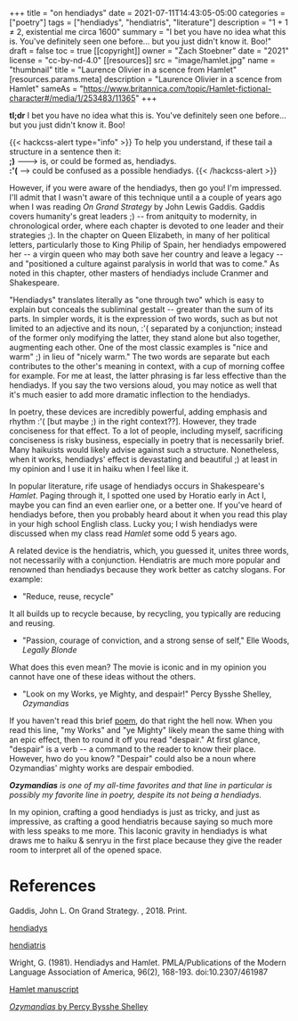 +++
title = "on hendiadys"
date = 2021-07-11T14:43:05-05:00
categories = ["poetry"]
tags = ["hendiadys", "hendiatris", "literature"]
description = "1 + 1 ≠ 2, existential me circa 1600"
summary = "I bet you have no idea what this is. You've definitely seen one before... but you just didn't know it. Boo!"
draft = false
toc = true
[[copyright]]
  owner = "Zach Stoebner"
  date = "2021"
  license = "cc-by-nd-4.0"
[[resources]]
  src = "image/hamlet.jpg"
  name = "thumbnail"
  title = "Laurence Olivier in a scence from Hamlet"
  [resources.params.meta]
    description = "Laurence Olivier in a scence from Hamlet"
    sameAs = "https://www.britannica.com/topic/Hamlet-fictional-character#/media/1/253483/11365"
+++

**tl;dr** I bet you have no idea what this is. You've definitely seen one before... but you just didn't know it. Boo!

{{< hackcss-alert type="info" >}}
To help you understand, if these tail a structure in a sentence then it: <br>
<strong>;)</strong> ---> is, or could be formed as, hendiadys. <br>
<strong>:'(</strong> --> could be confused as a possible hendiadys.
{{< /hackcss-alert >}}

However, if you were aware of the hendiadys, then go you! I'm impressed. I'll admit that I wasn't aware of this technique until a a couple of years ago when I was reading <i>On Grand Strategy</i> by John Lewis Gaddis. Gaddis covers humanity's great leaders ;) -- from anitquity to modernity, in chronological order, where each chapter is devoted to one leader and their strategies ;). In the chapter on Queen Elizabeth, in many of her political letters, particularly those to King Philip of Spain, her hendiadys empowered her -- a virgin queen who may both save her country and leave a legacy -- and "positioned a culture against paralysis in world that was to come." As noted in this chapter, other masters of hendiadys include Cranmer and Shakespeare.

"Hendiadys" translates literally as "one through two" which is easy to explain but conceals the subliminal gestalt -- greater than the sum of its parts. In simpler words, it is the expression of two words, such as but not limited to an adjective and its noun, :'( separated by a conjunction; instead of the former only modifying the latter, they stand alone but also together, augmenting each other. One of the most classic examples is "nice and warm" ;) in lieu of "nicely warm." The two words are separate but each contributes to the other's meaning in context, with a cup of morning coffee for example. For me at least, the latter phrasing is far less effective than the hendiadys. If you say the two versions aloud, you may notice as well that it's much easier to add more dramatic inflection to the hendiadys.

In poetry, these devices are incredibly powerful, adding emphasis and rhythm :'( [but maybe ;) in the right context??]. However, they trade conciseness for that effect. To a lot of people, including myself, sacrificing conciseness is risky business, especially in poetry that is necessarily brief. Many haikuists would likely advise against such a structure. Nonetheless, when it works, hendiadys' effect is devastating and beautiful ;) at least in my opinion and I use it in haiku when I feel like it.

In popular literature, rife usage of hendiadys occurs in Shakespeare's <i>Hamlet</i>. Paging through it, I spotted one used by Horatio early in Act I, maybe you can find an even earlier one, or a better one. If you've heard of hendiadys before, then you probably heard about it when you read this play in your high school English class. Lucky you; I wish hendiadys were discussed when my class read <i>Hamlet</i> some odd 5 years ago.  

A related device is the hendiatris, which, you guessed it, unites three words, not necessarily with a conjunction. Hendiatris are much more popular and renowned than hendiadys because they work better as catchy slogans. For example: 

- "Reduce, reuse, recycle"

It all builds up to recycle because, by recycling, you typically are reducing and reusing. 

- "Passion, courage of conviction, and a strong sense of self," Elle Woods, <i>Legally Blonde</i> 

What does this even mean? The movie is iconic and in my opinion you cannot have one of these ideas without the others. 

- "Look on my Works, ye Mighty, and despair!" Percy Bysshe Shelley, <i>Ozymandias</i>

If you haven't read this brief [poem](https://www.poetryfoundation.org/poems/46565/ozymandias), do that right the hell now. When you read this line, "my Works" and "ye Mighty" likely mean the same thing with an epic effect, then to round it off you read "despair." At first glance, "despair" is a verb -- a command to the reader to know their place. However, hwo do you know? "Despair" could also be a noun where Ozymandias' mighty works are despair embodied. 

<i>
<b>Ozymandias</b> is one of my all-time favorites and that line in particular is possibly my favorite line in poetry, despite its not being a hendiadys. 
</i>

In my opinion, crafting a good hendiadys is just as tricky, and just as impressive, as crafting a good hendiatris because saying so much more with less speaks to me more. This laconic gravity in hendiadys is what draws me to haiku & senryu in the first place because they give the reader room to interpret all of the opened space. 

# References
Gaddis, John L. On Grand Strategy. , 2018. Print.

[hendiadys](https://en.wikipedia.org/wiki/Hendiadys)

[hendiatris](https://en.wikipedia.org/wiki/Hendiatris)

Wright, G. (1981). Hendiadys and Hamlet. PMLA/Publications of the Modern Language Association of America, 96(2), 168-193. doi:10.2307/461987

[Hamlet manuscript](http://shakespeare.mit.edu/hamlet/full.html)

[<i>Ozymandias</i> by Percy Bysshe Shelley](https://www.poetryfoundation.org/poems/46565/ozymandias)
